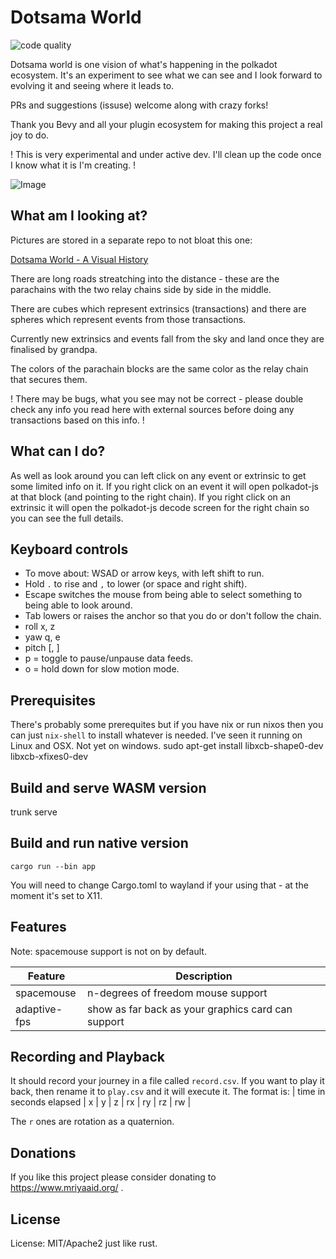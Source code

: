 # Dotsama World

![code quality](https://badgen.net/badge/code%20quality:/yolo/green?icon=awesome)

Dotsama world is one vision of what's happening in the polkadot ecosystem.
It's an experiment to see what we can see and I look forward to evolving it
and seeing where it leads to.

PRs and suggestions (issuse) welcome along with crazy forks!

Thank you Bevy and all your plugin ecosystem for making this project a real joy to do.

! This is very experimental and under active dev. I'll clean up the code once I know what it is I'm creating. !

![Image](https://github.com/gilescope/dotsamaworld-visual-history/blob/main/chapter2/Screenshot%20from%202022-05-08%2010-03-11.png?raw=true)

## What am I looking at?

Pictures are stored in a separate repo to not bloat this one: 

[Dotsama World - A Visual History](https://github.com/gilescope/dotsamaworld-visual-history)

There are long roads streatching into the distance - these are the parachains with the two relay chains side by side in the middle.

There are cubes which represent extrinsics (transactions) and there are spheres which represent events from those transactions.

Currently new extrinsics and events fall from the sky and land once they are finalised by grandpa.

The colors of the parachain blocks are the same color as the relay chain that secures them.

! There may be bugs, what you see may not be correct - please double check any info you read here with external sources before doing any transactions based on this info. !

## What can I do?

As well as look around you can left click on any event or extrinsic to get some limited info on it.
If you right click on an event it will open polkadot-js at that block (and pointing to the right chain).
If you right click on an extrinsic it will open the polkadot-js decode screen for the right chain so you can see the full details.

## Keyboard controls

 - To move about: WSAD or arrow keys, with left shift to run.
 - Hold `.` to rise and `,` to lower (or space and right shift). 
 - Escape switches the mouse from being able to select something to being able to look around.
 - Tab lowers or raises the anchor so that you do or don't follow the chain.
 - roll x, z
 - yaw q, e
 - pitch [, ]
 - p = toggle to pause/unpause data feeds.
 - o = hold down for slow motion mode.

## Prerequisites

There's probably some prerequites but if you have nix or run nixos then you can just 
`nix-shell` to install whatever is needed. I've seen it running on Linux and OSX. Not yet on windows. sudo apt-get install libxcb-shape0-dev libxcb-xfixes0-dev

## Build and serve WASM version

trunk serve

## Build and run native version
```
cargo run --bin app
```

You will need to change Cargo.toml to wayland if your using that - at the moment it's set to X11.

## Features

Note: spacemouse support is not on by default.

| Feature      | Description                                        |
| ------------ | -------------------------------------------------- |
| spacemouse   | n-degrees of freedom mouse support                 |
| adaptive-fps | show as far back as your graphics card can support |

## Recording and Playback

It should record your journey in a file called `record.csv`. If you want to play it back, then rename it to `play.csv` and it will execute it. The format is:
| time in seconds elapsed | x | y | z | rx | ry | rz | rw |

The `r` ones are rotation as a quaternion.

## Donations

If you like this project please consider donating to https://www.mriyaaid.org/ .

## License

License: MIT/Apache2 just like rust.